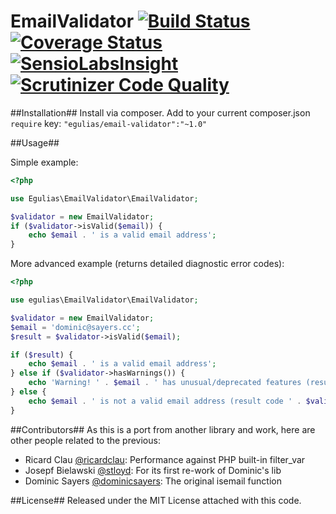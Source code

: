 EmailValidator [![Build Status](https://travis-ci.org/egulias/EmailValidator.png?branch=master)](https://travis-ci.org/egulias/EmailValidator) [![Coverage Status](https://coveralls.io/repos/egulias/EmailValidator/badge.png?branch=master)](https://coveralls.io/r/egulias/EmailValidator?branch=master) [![SensioLabsInsight](https://insight.sensiolabs.com/projects/22ba6692-9c02-42e5-a65d-1c5696bfffc6/small.png)](https://insight.sensiolabs.com/projects/22ba6692-9c02-42e5-a65d-1c5696bfffc6)[![Scrutinizer Code Quality](https://scrutinizer-ci.com/g/egulias/EmailValidator/badges/quality-score.png?b=master)](https://scrutinizer-ci.com/g/egulias/EmailValidator/?branch=master)
=============================

##Installation##
Install via composer. Add to your current composer.json ```require``` key: ```"egulias/email-validator":"~1.0" ```

##Usage##

Simple example:

```php
<?php

use Egulias\EmailValidator\EmailValidator;

$validator = new EmailValidator;
if ($validator->isValid($email)) {
	echo $email . ' is a valid email address';
}
```

More advanced example (returns detailed diagnostic error codes):

```php
<?php

use egulias\EmailValidator\EmailValidator;

$validator = new EmailValidator;
$email = 'dominic@sayers.cc';
$result = $validator->isValid($email);

if ($result) {
	echo $email . ' is a valid email address';
} else if ($validator->hasWarnings()) {
	echo 'Warning! ' . $email . ' has unusual/deprecated features (result code ' . var_export($validator->getWarnings(), true) . ')';
} else {
	echo $email . ' is not a valid email address (result code ' . $validator->getError() . ')';
}
```

##Contributors##
As this is a port from another library and work, here are other people related to the previous:

* Ricard Clau [@ricardclau](http://github.com/ricardclau):      	Performance against PHP built-in filter_var
* Josepf Bielawski [@stloyd](http://github.com/stloyd):      		For its first re-work of Dominic's lib
* Dominic Sayers [@dominicsayers](http://github.com/dominicsayers):  	The original isemail function

##License##
Released under the MIT License attached with this code.

